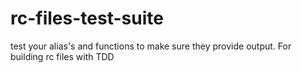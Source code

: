 # rc-files-test-suite
test your alias's and functions to make sure they provide output. For building rc files with TDD
